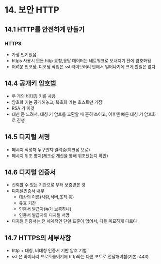 # 14. 보안 HTTP
## 14.1 HTTP를 안전하게 만들기
### HTTPS
- 가장 인기있음
- https 사용시 모든 http 요청,응답 데이터는 네트워크로 보내지기 전에 암호화됨
- 어려운 인코딩, 디코딩 작업은 ssl 라이브러리 안에서 일어나기에 크게 할일은 없다

## 14.4 공개키 암호법
- 두 개의 비대칭 키를 사용
- 암호화 키는 공개해놓고, 복호화 키는 호스트만 가짐
- RSA 가 이것
- 대신 좀 느려서, 대칭 키 암호를 교환할 때 흔히 쓰이고, 이후엔 빠른 대칭 키 암호화로 진행

## 14.5 디지털 서명
- 메시지 작성자 누구인지 알려줌(체크섬 으로)
- 메시지 위조 방지(체크섬 계산을 통해 위조됐는지 확인)

## 14.6 디지털 인증서
- 신뢰할 수 있는 기관으로 부터 보증받은 것
- 디지털인증서 내부
  - 대상의 이름(사람,서버,조직 등)
  - 유효 기간
  - 인증서 발급자(누가 보증하나)
  - 인증서 발급자의 디지털 서명
- 디지털 인증서는 전 세계적인 단일 표준이 없어서, 다들 미묘하게 다르다

## 14.7 HTTPS의 세부사항
- http + 대칭, 비대칭 인증서 기반 암호 기법
- ssl 은 바이너리 프로토콜이기에 http와는 다른 포트로 전달해야함(기본: 443)
